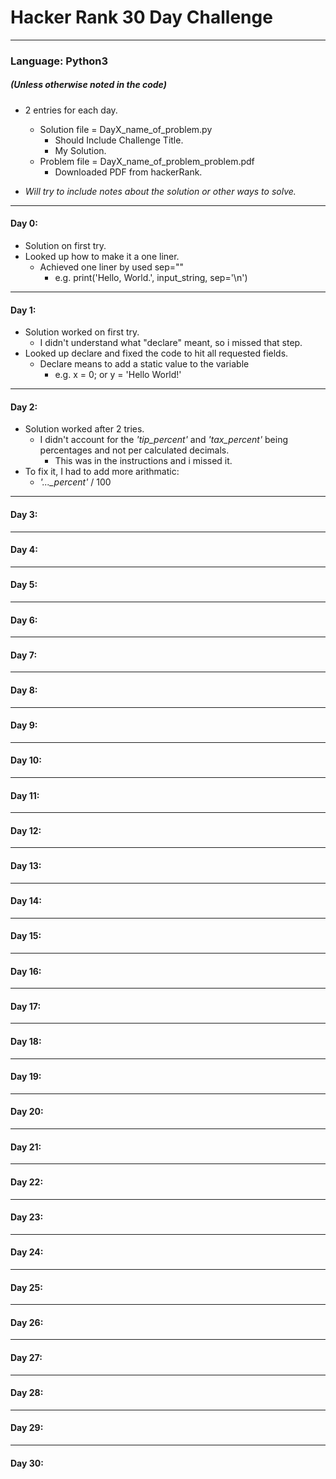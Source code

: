 # **Hacker Rank 30 Day Challenge**
---
### Language: Python3
##### *(Unless otherwise noted in the code)*

- 2 entries for each day.
  -  Solution file = DayX_name_of_problem.py
      - Should Include Challenge Title.
      - My Solution.
  - Problem file = DayX_name_of_problem_problem.pdf
      - Downloaded PDF from hackerRank.
 
- *Will try to include notes about the solution or other ways to solve.*
---
#### Day 0:
- Solution on first try.
- Looked up how to make it a one liner.
  - Achieved one liner by used sep=""
    - e.g. print('Hello, World.', input_string, sep='\n')
---
#### Day 1:
- Solution worked on first try.
  - I didn't understand what "declare" meant, so i missed that step.
- Looked up declare and fixed the code to hit all requested fields.
  - Declare means to add a static value to the variable
    - e.g. x = 0; or y = 'Hello World!'
---
#### Day 2:
- Solution worked after 2 tries.
  - I didn't account for the *'tip_percent'* and *'tax_percent'* being percentages and not per calculated decimals.
    - This was in the instructions and i missed it.
- To fix it, I had to add more arithmatic:
  - *'..._percent'* / 100
---
#### Day 3:
---
#### Day 4:
---
#### Day 5:
---
#### Day 6:
---
#### Day 7:
---
#### Day 8:
---
#### Day 9:
---
#### Day 10:
---
#### Day 11:
---
#### Day 12:
---
#### Day 13:
---
#### Day 14:
---
#### Day 15:
---
#### Day 16:
---
#### Day 17:
---
#### Day 18:
---
#### Day 19:
---
#### Day 20:
---
#### Day 21:
---
#### Day 22:
---
#### Day 23:
---
#### Day 24:
---
#### Day 25:
---
#### Day 26:
---
#### Day 27:
---
#### Day 28:
---
#### Day 29:
---
#### Day 30:
